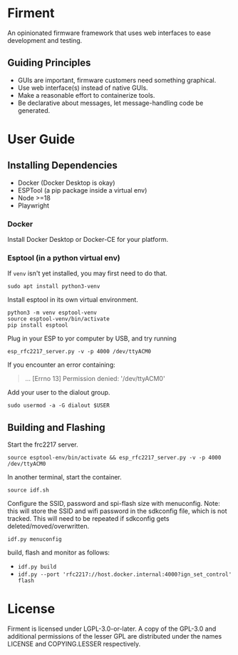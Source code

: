 # Firment
An opinionated firmware framework that uses web interfaces to ease development and testing.

## Guiding Principles
- GUIs are important, firmware customers need something graphical.
- Use web interface(s) instead of native GUIs.
- Make a reasonable effort to containerize tools.
- Be declarative about messages, let message-handling code be generated.

# User Guide
## Installing Dependencies
- Docker (Docker Desktop is okay)
- ESPTool (a pip package inside a virtual env)
- Node >=18
- Playwright

### Docker
Install Docker Desktop or Docker-CE for your platform.

### Esptool (in a python virtual env)
If `venv` isn't yet installed, you may first need to do that.

```
sudo apt install python3-venv
```

Install esptool in its own virtual environment.
```
python3 -m venv esptool-venv
source esptool-venv/bin/activate
pip install esptool
```
Plug in your ESP to yor computer by USB, and try running
```
esp_rfc2217_server.py -v -p 4000 /dev/ttyACM0
```
If you encounter an error containing:
>... [Errno 13] Permission denied: '/dev/ttyACM0'

Add your user to the dialout group.
```
sudo usermod -a -G dialout $USER
```
## Building and Flashing
Start the frc2217 server.
```
source esptool-env/bin/activate && esp_rfc2217_server.py -v -p 4000 /dev/ttyACM0
```
In another terminal, start the container.
```
source idf.sh
```
Configure the SSID, password and spi-flash size with menuconfig.  Note: this will store the SSID and wifi password in the sdkconfig file, which is not tracked.  This will need to be repeated if sdkconfig gets deleted/moved/overwritten.
```
idf.py menuconfig
```
build, flash and monitor as follows:
- `idf.py build`
- `idf.py --port 'rfc2217://host.docker.internal:4000?ign_set_control' flash`

# License
Firment is licensed under LGPL-3.0-or-later.  A copy of the GPL-3.0 and additional permissions of the lesser GPL are distributed under the names LICENSE and COPYING.LESSER respectively.
